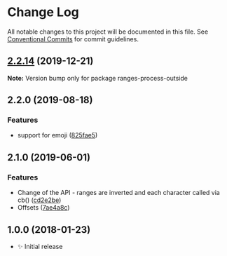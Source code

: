 # Change Log

All notable changes to this project will be documented in this file.
See [Conventional Commits](https://conventionalcommits.org) for commit guidelines.

## [2.2.14](https://gitlab.com/codsen/codsen/compare/ranges-process-outside@2.2.13...ranges-process-outside@2.2.14) (2019-12-21)

**Note:** Version bump only for package ranges-process-outside





## 2.2.0 (2019-08-18)

### Features

- support for emoji ([825fae5](https://gitlab.com/codsen/codsen/commit/825fae5))

## 2.1.0 (2019-06-01)

### Features

- Change of the API - ranges are inverted and each character called via cb() ([cd2e2be](https://gitlab.com/codsen/codsen/commit/cd2e2be))
- Offsets ([7ae4a8c](https://gitlab.com/codsen/codsen/commit/7ae4a8c))

## 1.0.0 (2018-01-23)

- ✨ Initial release
